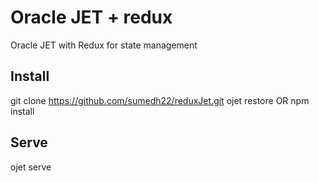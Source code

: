 # Oracle JET + redux
Oracle JET with Redux for state management

## Install
git clone https://github.com/sumedh22/reduxJet.git
ojet restore OR npm install

## Serve
ojet serve

